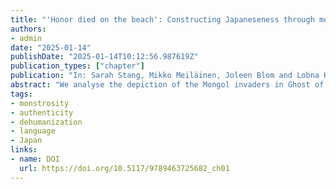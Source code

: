 ```yaml
---
title: "'Honor died on the beach': Constructing Japaneseness through monstrosity in Ghost of Tsushima"
authors:
- admin
date: "2025-01-14"
publishDate: "2025-01-14T10:12:56.987619Z"
publication_types: ["chapter"]
publication: "In: Sarah Stang, Mikko Meiläinen, Joleen Blom and Lobna Hassan (Eds.), *Monstrosity in games and play: A multidisciplinary examination of the monstrous in contemporary cultures*"
abstract: "We analyse the depiction of the Mongol invaders in Ghost of Tsushima (Sucker Punch Productions, 2020) through the lens of monstrosity, showing how their depiction is used as a frame to construct a notion of “pure” Japanese identity. To underscore how the Japanese in the game are “pure,” the Mongols are dehumanized and made monstrous through various devices, such as a language barrier, a collection of cultural Mongol artefacts, and their brute force as invaders polluting the established community. Positioned between the categories of “pure” and the “monstrous” is the player character, Jin, a liminal figure who blurs these two categories. Highlighting these depictions of the Japanese, nature, the Mongols and Jin, we consider how the construction of a pure Japan works in favour of bolstering the country’s national reputation."
tags:
- monstrosity
- authenticity
- dehumanization
- language
- Japan
links:
- name: DOI
  url: https://doi.org/10.5117/9789463725682_ch01
---
```

